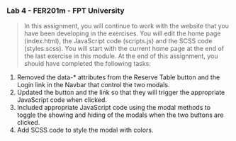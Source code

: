 ### Lab 4 - FER201m - FPT University

> In this assignment, you will continue to work with the website that you have been developing in the exercises. You will edit the home page (index.html), the JavaScript code (scripts.js) and the SCSS code (styles.scss). You will start with the current home page at the end of the last exercise in this module. At the end of this assignment, you should have completed the following tasks:

1. Removed the data-\* attributes from the Reserve Table button and the Login link in the Navbar that control the two modals.
2. Updated the button and the link so that they will trigger the appropriate JavaScript code when clicked.
3. Included appropriate JavaScript code using the modal methods to toggle the showing and hiding of the modals when the two buttons are clicked.
4. Add SCSS code to style the modal with colors.
